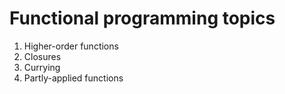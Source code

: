 # Functional programming topics
1. Higher-order functions
2. Closures
3. Currying
4. Partly-applied functions